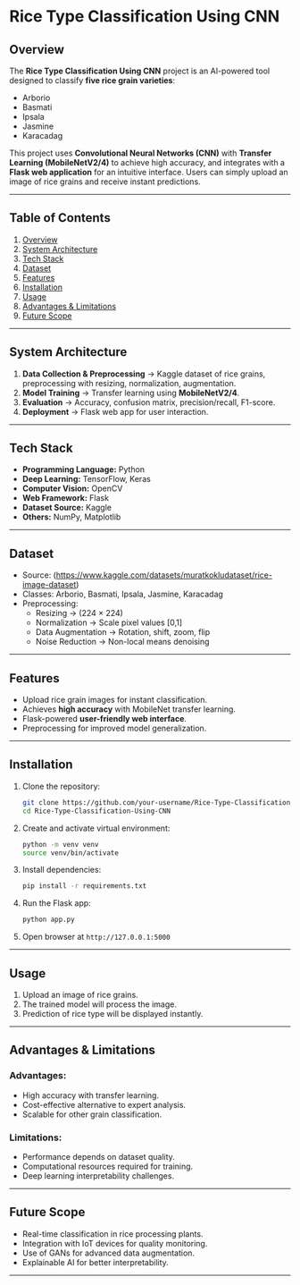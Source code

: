 # Rice Type Classification Using CNN  

## Overview  
The **Rice Type Classification Using CNN** project is an AI-powered tool designed to classify **five rice grain varieties**:  
- Arborio  
- Basmati  
- Ipsala  
- Jasmine  
- Karacadag  

This project uses **Convolutional Neural Networks (CNN)** with **Transfer Learning (MobileNetV2/4)** to achieve high accuracy, and integrates with a **Flask web application** for an intuitive interface. Users can simply upload an image of rice grains and receive instant predictions.  

---

## Table of Contents
1. [Overview](#-overview)  
2. [System Architecture](#-system-architecture)  
3. [Tech Stack](#-tech-stack)  
4. [Dataset](#-dataset)  
5. [Features](#-features)  
6. [Installation](#-installation)  
7. [Usage](#-usage)   
8. [Advantages & Limitations](#-advantages--limitations)  
9. [Future Scope](#-future-scope)  

---

## System Architecture  
1. **Data Collection & Preprocessing** → Kaggle dataset of rice grains, preprocessing with resizing, normalization, augmentation.  
2. **Model Training** → Transfer learning using **MobileNetV2/4**.  
3. **Evaluation** → Accuracy, confusion matrix, precision/recall, F1-score.  
4. **Deployment** → Flask web app for user interaction.  

---

## Tech Stack  
- **Programming Language:** Python  
- **Deep Learning:** TensorFlow, Keras  
- **Computer Vision:** OpenCV  
- **Web Framework:** Flask  
- **Dataset Source:** Kaggle  
- **Others:** NumPy, Matplotlib  

---

## Dataset  
- Source: (https://www.kaggle.com/datasets/muratkokludataset/rice-image-dataset)  
- Classes: Arborio, Basmati, Ipsala, Jasmine, Karacadag  
- Preprocessing:  
  - Resizing → (224 × 224)  
  - Normalization → Scale pixel values [0,1]  
  - Data Augmentation → Rotation, shift, zoom, flip  
  - Noise Reduction → Non-local means denoising  

---

## Features  
- Upload rice grain images for instant classification.  
- Achieves **high accuracy** with MobileNet transfer learning.  
- Flask-powered **user-friendly web interface**.  
- Preprocessing for improved model generalization.  

---

## Installation  
1. Clone the repository:  
   ```bash
   git clone https://github.com/your-username/Rice-Type-Classification-Using-CNN.git
   cd Rice-Type-Classification-Using-CNN


2. Create and activate virtual environment:

   ```bash
   python -m venv venv
   source venv/bin/activate   
   ```
3. Install dependencies:

   ```bash
   pip install -r requirements.txt
   ```
4. Run the Flask app:

   ```bash
   python app.py
   ```
5. Open browser at `http://127.0.0.1:5000`

---

## Usage

1. Upload an image of rice grains.
2. The trained model will process the image.
3. Prediction of rice type will be displayed instantly.

---

## Advantages & Limitations

### Advantages:

* High accuracy with transfer learning.
* Cost-effective alternative to expert analysis.
* Scalable for other grain classification.

### Limitations:

* Performance depends on dataset quality.
* Computational resources required for training.
* Deep learning interpretability challenges.

---

## Future Scope

* Real-time classification in rice processing plants.
* Integration with IoT devices for quality monitoring.
* Use of GANs for advanced data augmentation.
* Explainable AI for better interpretability.

---
